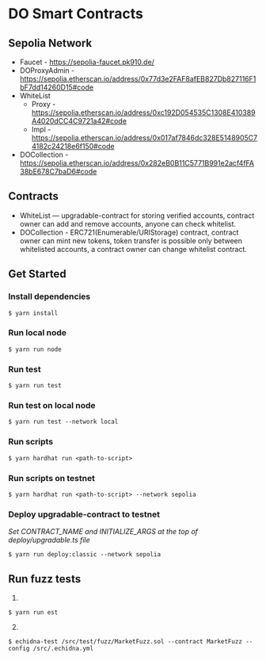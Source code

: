 # DO Smart Contracts


## Sepolia Network
- Faucet - https://sepolia-faucet.pk910.de/
- DOProxyAdmin - https://sepolia.etherscan.io/address/0x77d3e2FAF8afEB827Db827116F1bF7dd14260D15#code
- WhiteList
    - Proxy - https://sepolia.etherscan.io/address/0xc192D054535C1308E410389A4020dCC4C9721a42#code
    - Impl - https://sepolia.etherscan.io/address/0x017af7846dc328E5148905C74182c24218e6f150#code
- DOCollection - https://sepolia.etherscan.io/address/0x282eB0B11C5771B991e2acf4fFA38bE678C7baD6#code

## Contracts
- WhiteList — upgradable-contract for storing verified accounts, contract owner can add and remove accounts, anyone can check whitelist.
- DOCollection - ERC721(Enumerable/URIStorage) contract, contract owner can mint new tokens, token transfer is possible only between whitelisted accounts, a contract owner can change whitelist contract.


## Get Started

### Install dependencies
```
$ yarn install
```

### Run local node
```
$ yarn run node
```

### Run test
```
$ yarn run test
```

### Run test on local node
```
$ yarn run test --network local
```

### Run scripts
```
$ yarn hardhat run <path-to-script>
```

### Run scripts on testnet
```
$ yarn hardhat run <path-to-script> --network sepolia
```

### Deploy upgradable-contract to testnet

_Set CONTRACT_NAME and INITIALIZE_ARGS at the top of deploy/upgradable.ts file_

```
$ yarn run deploy:classic --network sepolia
```

## Run fuzz tests

1.
```
$ yarn run est
```
2.
```
$ echidna-test /src/test/fuzz/MarketFuzz.sol --contract MarketFuzz --config /src/.echidna.yml
```
